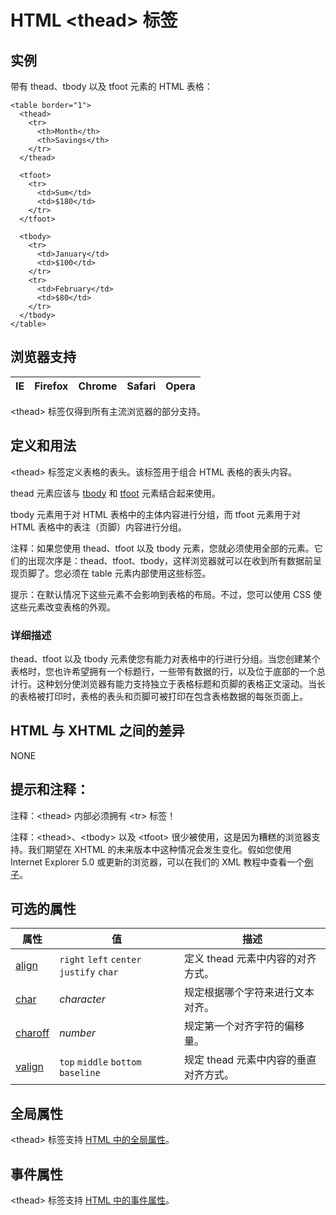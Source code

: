 # HTML &lt;thead&gt; 标签

## 实例

带有 thead、tbody 以及 tfoot 元素的 HTML 表格：

```
<table border="1">
  <thead>
    <tr>
      <th>Month</th>
      <th>Savings</th>
    </tr>
  </thead>

  <tfoot>
    <tr>
      <td>Sum</td>
      <td>$180</td>
    </tr>
  </tfoot>

  <tbody>
    <tr>
      <td>January</td>
      <td>$100</td>
    </tr>
    <tr>
      <td>February</td>
      <td>$80</td>
    </tr>
  </tbody>
</table>

```



## 浏览器支持

| IE | Firefox | Chrome | Safari | Opera |
| --- | --- | --- | --- | --- |

&lt;thead&gt; 标签仅得到所有主流浏览器的部分支持。

## 定义和用法

&lt;thead&gt; 标签定义表格的表头。该标签用于组合 HTML 表格的表头内容。

thead 元素应该与 [tbody](/tags/tag_tbody.asp "HTML &lt;tbody&gt; 标签") 和 [tfoot](/tags/tag_tfoot.asp "HTML &lt;tfoot&gt; 标签") 元素结合起来使用。

tbody 元素用于对 HTML 表格中的主体内容进行分组，而 tfoot 元素用于对 HTML 表格中的表注（页脚）内容进行分组。

注释：如果您使用 thead、tfoot 以及 tbody 元素，您就必须使用全部的元素。它们的出现次序是：thead、tfoot、tbody，这样浏览器就可以在收到所有数据前呈现页脚了。您必须在 table 元素内部使用这些标签。

提示：在默认情况下这些元素不会影响到表格的布局。不过，您可以使用 CSS 使这些元素改变表格的外观。

### 详细描述

thead、tfoot 以及 tbody 元素使您有能力对表格中的行进行分组。当您创建某个表格时，您也许希望拥有一个标题行，一些带有数据的行，以及位于底部的一个总计行。这种划分使浏览器有能力支持独立于表格标题和页脚的表格正文滚动。当长的表格被打印时，表格的表头和页脚可被打印在包含表格数据的每张页面上。

## HTML 与 XHTML 之间的差异

NONE

## 提示和注释：

注释：&lt;thead&gt; 内部必须拥有 &lt;tr&gt; 标签！

注释：&lt;thead&gt;、&lt;tbody&gt; 以及 &lt;tfoot&gt; 很少被使用，这是因为糟糕的浏览器支持。我们期望在 XHTML 的未来版本中这种情况会发生变化。假如您使用 Internet Explorer 5.0 或更新的浏览器，可以在我们的 XML 教程中查看一个[例子](/tiy/t.asp?f=xmle_cd_catalog_island_thead)。

## 可选的属性

| 属性 | 值 | 描述 |
| --- | --- | --- |
| [align](/tags/att_thead_align.asp "HTML &lt;thead&gt; 标签的 align 属性") |    `right`   `left`   `center`   `justify`   `char` | 定义 thead 元素中内容的对齐方式。 |
| [char](/tags/att_thead_char.asp "HTML &lt;thead&gt; 标签的 char 属性") | _character_ | 规定根据哪个字符来进行文本对齐。 |
| [charoff](/tags/att_thead_charoff.asp "HTML &lt;thead&gt; 标签的 charoff 属性") | _number_ | 规定第一个对齐字符的偏移量。 |
| [valign](/tags/att_thead_valign.asp "HTML &lt;thead&gt; 标签的 valign 属性") |   `top`   `middle`   `bottom`   `baseline` | 规定 thead 元素中内容的垂直对齐方式。 |

## 全局属性

&lt;thead&gt; 标签支持 [HTML 中的全局属性](/tags/html_ref_standardattributes.asp)。

## 事件属性

&lt;thead&gt; 标签支持 [HTML 中的事件属性](/tags/html_ref_eventattributes.asp)。
